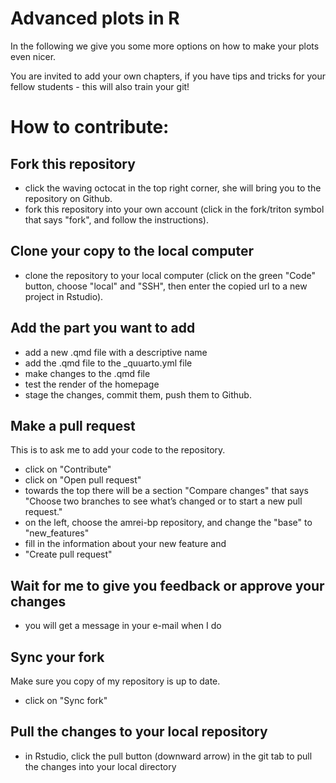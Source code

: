 
# Advanced plots in R

In the following we give you some more options on how to make your plots even nicer. 

You are invited to add your own chapters, if you have tips and tricks for your fellow students - this will also train your git!

# How to contribute: 

## Fork this repository

- click the waving octocat in the top right corner, she will bring you to the repository on Github.
- fork this repository into your own account (click in the fork/triton symbol that says "fork", and follow the instructions). 

## Clone your copy to the local computer

- clone the repository to your local computer (click on the green "Code" button, choose "local" and "SSH", then enter the copied url to a new project in Rstudio). 

## Add the part you want to add

- add a new .qmd file with a descriptive name
- add the .qmd file to the _quuarto.yml file
- make changes to the .qmd file
- test the render of the homepage
- stage the changes, commit them, push them to Github.

## Make a pull request

This is to ask me to add your code to the repository. 

- click on "Contribute"
- click on "Open pull request"
- towards the top there will be a section "Compare changes" that says "Choose two branches to see what’s changed or to start a new pull request."
- on the left, choose the amrei-bp repository, and change the "base" to "new_features"
- fill in the information about your new feature and
- "Create pull request"

## Wait for me to give you feedback or approve your changes

- you will get a message in your e-mail when I do

## Sync your fork

Make sure you copy of my repository is up to date. 

- click on "Sync fork"

## Pull the changes to your local repository

- in Rstudio, click the pull button (downward arrow) in the git tab to pull the changes into your local directory
